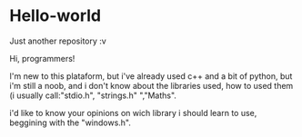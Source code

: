 # Hello-world
Just another repository :v

Hi, programmers!

I'm new to this plataform, but i've already used c++ and a bit of python, but i'm still a noob, and i don't know about the libraries used, how to used them (i usually call:"stdio.h", "strings.h" ","Maths".

i'd like to know your opinions on wich library i should learn to use, beggining with the "windows.h".
